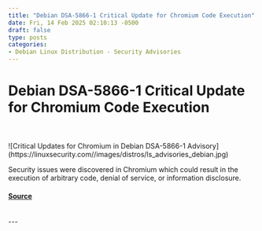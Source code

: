 ```yaml
---
title: "Debian DSA-5866-1 Critical Update for Chromium Code Execution"
date: Fri, 14 Feb 2025 02:10:13 -0500
draft: false
type: posts
categories: 
- Debian Linux Distribution - Security Advisories
---
```

# Debian DSA-5866-1 Critical Update for Chromium Code Execution

<br/>

<br/>
![Critical Updates for Chromium in Debian DSA-5866-1 Advisory](https://linuxsecurity.com//images/distros/ls_advisories_debian.jpg)

Security issues were discovered in Chromium which could result in the execution of arbitrary code, denial of service, or information disclosure.

#### [Source](https://linuxsecurity.com/advisories/debian/debian-dsa-5866-1-chromium-security-advisory-updates-dhvoxffkl7ny)

<br/>
---
